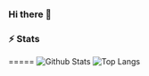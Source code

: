 ### Hi there 👋

### ⚡ Stats
=====
![Github Stats](https://github-readme-stats.vercel.app/api?username=SkyGopnik&count_private=true&show_icons=true&include_all_commits=true&theme=blueberry)
![Top Langs](https://github-readme-stats.vercel.app/api/top-langs/?username=SkyGopnik&layout=compact&theme=blueberry)

<!--
**SkyGopnik/SkyGopnik** is a ✨ _special_ ✨ repository because its `README.md` (this file) appears on your GitHub profile.

Here are some ideas to get you started:

- 🔭 I’m currently working on ...
- 🌱 I’m currently learning ...
- 👯 I’m looking to collaborate on ...
- 🤔 I’m looking for help with ...
- 💬 Ask me about ...
- 📫 How to reach me: ...
- 😄 Pronouns: ...
- ⚡ Fun fact: ...
-->
